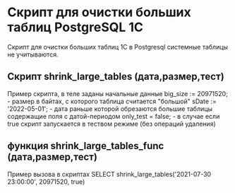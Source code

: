 # Скрипт для очистки больших таблиц PostgreSQL 1C
Скрипт для очистки больших таблиц 1C в Postgresql
системные таблицы не учитываются.
## Скрипт shrink_large_tables (дата,размер,тест)
Пример скрипта, в теле заданы начальные данные 
	big_size := 20971520; - размер в байтах, с которого таблица считается "большой"
	sDate := '2022-05-01'; - дата раньше которой обрезаются большие таблицы содержащие поля с датой-периодом
   	only_test = false; - в случае если true скрипт запускается в теством режиме (без операций удаления)

## функция shrink_large_tables_func (дата,размер,тест)
Пример вызова в скриптах
    SELECT shrink_large_tables('2021-07-30 23:00:00', 20971520, true) 
